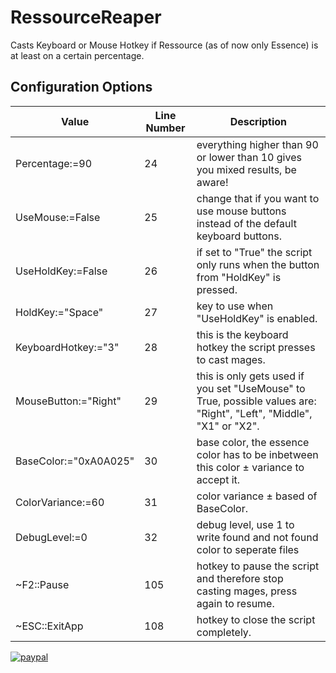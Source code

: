 # RessourceReaper

Casts Keyboard or Mouse Hotkey if Ressource (as of now only Essence) is at least on a certain percentage.

## Configuration Options
|Value|Line Number|Description|
|---|---|---|
Percentage:=90 	       		|24   	|everything higher than 90 or lower than 10 gives you mixed results, be aware!
UseMouse:=False			   	|25   	|change that if you want to use mouse buttons instead of the default keyboard buttons.
UseHoldKey:=False				|26		|if set to "True" the script only runs when the button from "HoldKey" is pressed.
HoldKey:="Space"				|27		|key to use when "UseHoldKey" is enabled.
KeyboardHotkey:="3" 	 		|28 	|this is the keyboard hotkey the script presses to cast mages.
MouseButton:="Right" 	 		|29 	|this is only gets used if you set "UseMouse" to True, possible values are: "Right", "Left", "Middle", "X1" or "X2".
BaseColor:="0xA0A025"	 		|30 	|base color, the essence color has to be inbetween this color ± variance to accept it.
ColorVariance:=60		   		|31		|color variance ± based of BaseColor.
DebugLevel:=0					|32		|debug level, use 1 to write found and not found color to seperate files
~F2::Pause					    |105  	|hotkey to pause the script and therefore stop casting mages, press again to resume.
~ESC::ExitApp					|108	|hotkey to close the script completely.

[![paypal](https://www.paypalobjects.com/en_US/i/btn/btn_donateCC_LG.gif)](https://www.paypal.me/DaLeberkasPepi)
